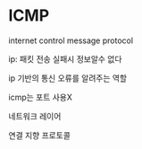 # ICMP

internet control message protocol

ip: 패킷 전송 실패시 정보알수 없다

ip 기반의 통신 오류를 알려주는 역할

icmp는 포트 사용X

네트워크 레이어 

연결 지향 프로토콜
